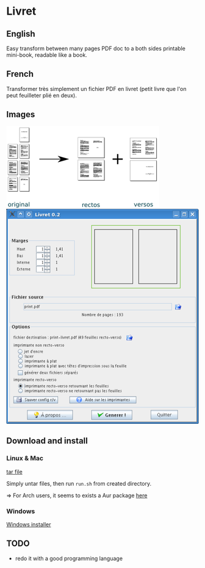 # Livret

## English

Easy transform between many pages PDF doc to a both sides printable mini-book, readable like a book.

## French

Transformer très simplement un fichier PDF en livret (petit livre que l'on peut feuilleter plié en deux).

## Images

![](livret_schema.png)
![](screenshot.png)

## Download and install

### Linux & Mac

[tar file](https://github.com/brunetton/Livret/releases/download/v0.2/livret-0.2-all_inclusive.tar)

Simply untar files, then run `run.sh` from created directory.

=> For Arch users, it seems to exists a Aur package [here](https://github.com/aur-archive/livret)

### Windows

[Windows installer](https://github.com/brunetton/Livret/releases/download/v0.2/setup-livret0.2.exe)

## TODO

  * redo it with a good programming language
